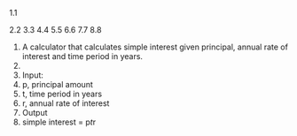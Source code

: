 1.1

2.2
3.3
4.4
5.5
6.6
7.7
8.8
1. A calculator that calculates simple interest given principal, annual rate of interest and time period in years.
2.
3. Input:
4. p, principal amount
5. t, time period in years
6. r, annual rate of interest
7. Output
8. simple interest = p*t*r
